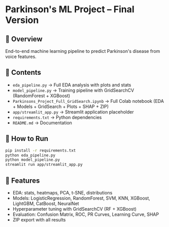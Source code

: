 # Parkinson's ML Project – Final Version

## 📌 Overview
End-to-end machine learning pipeline to predict Parkinson's disease from voice features.

## 📂 Contents
- `eda_pipeline.py` → Full EDA analysis with plots and stats
- `model_pipeline.py` → Training pipeline with GridSearchCV (RandomForest + XGBoost)
- `Parkinsons_Project_Full_GridSearch.ipynb` → Full Colab notebook (EDA + Models + GridSearch + Plots + SHAP + ZIP)
- `app/streamlit_app.py` → Streamlit application placeholder
- `requirements.txt` → Python dependencies
- `README.md` → Documentation

## 🚀 How to Run
```bash
pip install -r requirements.txt
python eda_pipeline.py
python model_pipeline.py
streamlit run app/streamlit_app.py
```

## 🎯 Features
- EDA: stats, heatmaps, PCA, t-SNE, distributions
- Models: LogisticRegression, RandomForest, SVM, KNN, XGBoost, LightGBM, CatBoost, NeuralNet
- Hyperparameter tuning with GridSearchCV (RF + XGBoost)
- Evaluation: Confusion Matrix, ROC, PR Curves, Learning Curve, SHAP
- ZIP export with all results
